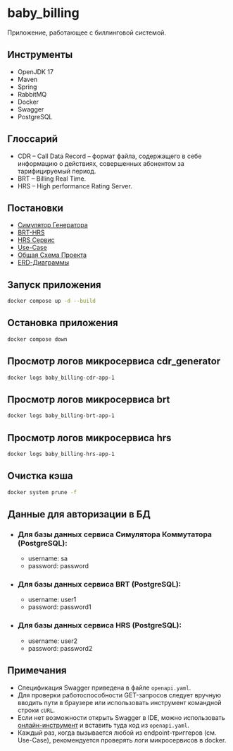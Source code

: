 # baby_billing
Приложение, работающее с биллинговой системой.

## Инструменты

- OpenJDK 17
- Maven
- Spring
- RabbitMQ
- Docker
- Swagger
- PostgreSQL

## Глоссарий

- CDR – Call Data Record – формат файла, содержащего в себе информацию о действиях, совершенных абонентом за тарифицируемый период.
- BRT – Billing Real Time.
- HRS – High performance Rating Server.

## Постановки

- [Симулятор Генератора](https://docs.google.com/document/d/1uD2oaUhXccn-I2PdqZ1q3_mYTdI2XhHQ/edit?usp=sharing&ouid=113918469695711497887&rtpof=true&sd=true)
- [BRT-HRS](https://docs.google.com/document/d/1GosTWBp7OSpktRpfLRm14eGcjLiYv3jZ/edit?usp=sharing&ouid=113918469695711497887&rtpof=true&sd=true)
- [HRS Сервис](https://docs.google.com/document/d/1HjNd-IDC5nQDPpJ3f3gAjznPFq5SsIfD/edit?usp=sharing&ouid=113918469695711497887&rtpof=true&sd=true)
- [Use-Case](https://docs.google.com/document/d/19Jym4V2EAc4hVurmnbo5_9UYn61sK6K0/edit?usp=sharing&ouid=113918469695711497887&rtpof=true&sd=true)
- [Общая Схема Проекта](https://drive.google.com/file/d/1ExmksdZKu6yzh66FSAzxDrbiYg3Ag0XV/view?usp=sharing)
- [ERD-Диаграммы](https://drive.google.com/file/d/1_7H9FaXFSMhkhGGplwR8poeg7LXgdSW8/view?usp=sharing)

## Запуск приложения

```bash
docker compose up -d --build
```

## Остановка приложения

```bash
docker compose down
```
## Просмотр логов микросервиса cdr_generator

```bash
docker logs baby_billing-cdr-app-1
```

## Просмотр логов микросервиса brt

```bash
docker logs baby_billing-brt-app-1
```

## Просмотр логов микросервиса hrs

```bash
docker logs baby_billing-hrs-app-1
```

## Очистка кэша

```bash
docker system prune -f
```

## Данные для авторизации в БД

- ### Для базы данных сервиса Симулятора Коммутатора (PostgreSQL):
    - username: sa
    - password: password

- ### Для базы данных сервиса BRT (PostgreSQL):
    - username: user1
    - password: password1

- ### Для базы данных сервиса HRS (PostgreSQL):
    - username: user2
    - password: password2

## Примечания
- Спецификация Swagger приведена в файле ```openapi.yaml```.
- Для проверки работоспособности GET-запросов следует вручную вводить пути в браузере или использовать инструмент командной строки ```cURL```.
- Если нет возможности открыть Swagger в IDE, можно использовать [онлайн-инструмент](https://editor.swagger.io/) и вставить туда код из ```openapi.yaml```.
- Каждый раз, когда вызывается любой из endpoint-триггеров (см. Use-Case), рекомендуется проверять логи микросервисов в docker.
